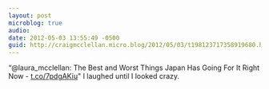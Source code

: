 ```yaml
---
layout: post
microblog: true
audio: 
date: 2012-05-03 13:55:49 -0500
guid: http://craigmcclellan.micro.blog/2012/05/03/t198123717358919680.html
---
```

“@laura_mcclellan: The Best and Worst Things Japan Has Going For It Right Now - [t.co/7pdgAKiu](http://t.co/7pdgAKiu)" I laughed until I looked crazy.
